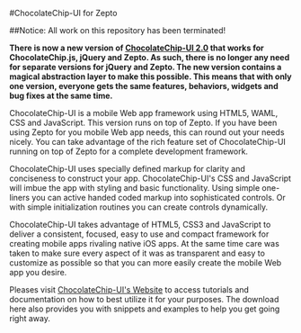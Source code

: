 #ChocolateChip-UI for Zepto

##Notice: All work on this repository has been terminated!


**There is now a new version of [ChocolateChip-UI 2.0](https://github.com/rbiggs/chocolatechip-ui) that works for ChocolateChip.js, jQuery and Zepto. As such, there is no longer any need for separate versions for jQuery and Zepto. The new version contains a magical abstraction layer to make this possible. This means that with only one version, everyone gets the same features, behaviors, widgets and bug fixes at the same time.**

ChocolateChip-UI is a mobile Web app framework using HTML5, WAML, CSS and JavaScript. This version runs on top of Zepto. If you have been using Zepto for you mobile Web app needs, this can round out your needs nicely. You can take advantage of the rich feature set of ChocolateChip-UI running on top of Zepto for a complete development framework.

ChocolateChip-UI uses specially defined markup for clarity and conciseness to construct your app. ChocolateChip-UI's CSS and JavaScript will imbue the app with styling and basic functionality. Using simple one-liners you can active handed coded markup into sophisticated controls. Or with simple initialization routines you can create controls dynamically.

ChocolateChip-UI takes advantage of HTML5, CSS3 and JavaScript to deliver a consistent, focused, easy to use and compact framework for creating mobile apps rivaling native iOS apps. At the same time care was taken to make sure every aspect of it was as transparent and easy to customize as possible so that you can more easily create the mobile Web app you desire.

Pleases visit [ChocolateChip-UI's Website](http://chocolatechip-ui.com) to access tutorials and documentation on how to best utilize it for your purposes. The download here also provides you with snippets and examples to help you get going right away.
